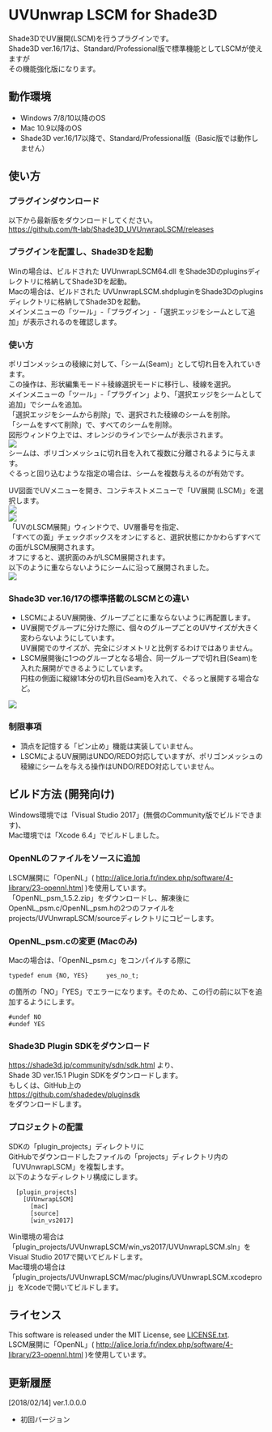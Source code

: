 # UVUnwrap LSCM for Shade3D

Shade3DでUV展開(LSCM)を行うプラグインです。  
Shade3D ver.16/17は、Standard/Professional版で標準機能としてLSCMが使えますが  
その機能強化版になります。  

## 動作環境
* Windows 7/8/10以降のOS
* Mac 10.9以降のOS
* Shade3D ver.16/17以降で、Standard/Professional版（Basic版では動作しません）

## 使い方

### プラグインダウンロード
以下から最新版をダウンロードしてください。  
https://github.com/ft-lab/Shade3D_UVUnwrapLSCM/releases  

### プラグインを配置し、Shade3Dを起動
Winの場合は、ビルドされた UVUnwrapLSCM64.dll をShade3Dのpluginsディレクトリに格納してShade3Dを起動。  
Macの場合は、ビルドされた UVUnwrapLSCM.shdpluginをShade3Dのpluginsディレクトリに格納してShade3Dを起動。  
メインメニューの「ツール」-「プラグイン」-「選択エッジをシームとして追加」が表示されるのを確認します。  

### 使い方

ポリゴンメッシュの稜線に対して、「シーム(Seam)」として切れ目を入れていきます。  
この操作は、形状編集モード＋稜線選択モードに移行し、稜線を選択。  
メインメニューの「ツール」-「プラグイン」より、「選択エッジをシームとして追加」でシームを追加。   
「選択エッジをシームから削除」で、選択された稜線のシームを削除。  
「シームをすべて削除」で、すべてのシームを削除。  
図形ウィンドウ上では、オレンジのラインでシームが表示されます。  
<img src="https://github.com/ft-lab/Shade3D_UVUnwrapLSCM/blob/master/wiki_images/UVUnwrap_lscm_02.png"/>  
シームは、ポリゴンメッシュに切れ目を入れて複数に分離されるように与えます。  
ぐるっと回り込むような指定の場合は、シームを複数与えるのが有効です。  

UV図面でUVメニューを開き、コンテキストメニューで「UV展開 (LSCM)」を選択します。  
<img src="https://github.com/ft-lab/Shade3D_UVUnwrapLSCM/blob/master/wiki_images/UVUnwrap_lscm_03.png"/>  
<img src="https://github.com/ft-lab/Shade3D_UVUnwrapLSCM/blob/master/wiki_images/UVUnwrap_lscm_04.png"/>  
「UVのLSCM展開」ウィンドウで、UV層番号を指定、  
「すべての面」チェックボックスをオンにすると、選択状態にかかわらずすべての面がLSCM展開されます。  
オフにすると、選択面のみがLSCM展開されます。  
以下のように重ならないようにシームに沿って展開されました。  
<img src="https://github.com/ft-lab/Shade3D_UVUnwrapLSCM/blob/master/wiki_images/UVUnwrap_lscm_05.png"/>  


### Shade3D ver.16/17の標準搭載のLSCMとの違い

* LSCMによるUV展開後、グループごとに重ならないように再配置します。
* UV展開でグループに分けた際に、個々のグループごとのUVサイズが大きく変わらないようにしています。  
UV展開でのサイズが、完全にジオメトリと比例するわけではありません。
* LSCM展開後に1つのグループとなる場合、同一グループで切れ目(Seam)を入れた展開ができるようにしています。  
円柱の側面に縦線1本分の切れ目(Seam)を入れて、ぐるっと展開する場合など。  
<img src="https://github.com/ft-lab/Shade3D_UVUnwrapLSCM/blob/master/wiki_images/UVUnwrap_lscm_01.png"/>  

### 制限事項

* 頂点を記憶する「ピン止め」機能は実装していません。
* LSCMによるUV展開はUNDO/REDO対応していますが、ポリゴンメッシュの稜線にシームを与える操作はUNDO/REDO対応していません。

## ビルド方法 (開発向け)

Windows環境では「Visual Studio 2017」(無償のCommunity版でビルドできます)、  
Mac環境では「Xcode 6.4」でビルドしました。  

### OpenNLのファイルをソースに追加  
LSCM展開に「OpenNL」( http://alice.loria.fr/index.php/software/4-library/23-opennl.html )を使用しています。  
「OpenNL_psm_1.5.2.zip」をダウンロードし、解凍後にOpenNL_psm.c/OpenNL_psm.hの2つのファイルを  
projects/UVUnwrapLSCM/sourceディレクトリにコピーします。  

### OpenNL_psm.cの変更 (Macのみ)  
Macの場合は、「OpenNL_psm.c」をコンパイルする際に  
```
typedef enum {NO, YES}     yes_no_t;
```
の箇所の「NO」「YES」でエラーになります。そのため、この行の前に以下を追加するようにします。  
```
#undef NO
#undef YES
```

### Shade3D Plugin SDKをダウンロード

https://shade3d.jp/community/sdn/sdk.html より、  
Shade 3D ver.15.1 Plugin SDKをダウンロードします。  
もしくは、GitHub上の  
https://github.com/shadedev/pluginsdk  
をダウンロードします。 

### プロジェクトの配置

SDKの「plugin_projects」ディレクトリに   
GitHubでダウンロードしたファイルの「projects」ディレクトリ内の「UVUnwrapLSCM」を複製します。  
以下のようなディレクトリ構成にします。  
```
  [plugin_projects]  
    [UVUnwrapLSCM]  
      [mac]  
      [source]  
      [win_vs2017]  
```

Win環境の場合は「plugin_projects/UVUnwrapLSCM/win_vs2017/UVUnwrapLSCM.sln」を  
Visual Studio 2017で開いてビルドします。   
Mac環境の場合は「plugin_projects/UVUnwrapLSCM/mac/plugins/UVUnwrapLSCM.xcodeproj」をXcodeで開いてビルドします。  

## ライセンス  

This software is released under the MIT License, see [LICENSE.txt](./LICENSE).  
LSCM展開に「OpenNL」( http://alice.loria.fr/index.php/software/4-library/23-opennl.html )を使用しています。  

## 更新履歴

[2018/02/14]  ver.1.0.0.0  
* 初回バージョン
